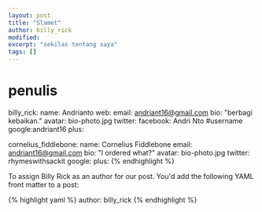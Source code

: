 ```yaml
---
layout: post
title: "Slamet"
author: billy_rick
modified:
excerpt: "sekilas tentang saya"
tags: []
---
```



# penulis

billy_rick:
  name: Andrianto
  web: 
  email: andriant16@gmail.com
  bio: "berbagi kebaikan."
  avatar: bio-photo.jpg
  twitter: 
  facebook: Andri Nto #username
  google:andriant16
    plus: 

cornelius_fiddlebone:
  name: Cornelius Fiddlebone
  email: andriant16@gmail.com
  bio: "I ordered what?"
  avatar: bio-photo.jpg
  twitter: rhymeswithsackit
  google:
    plus: 
{% endhighlight %}

To assign Billy Rick as an author for our post. You'd add the following YAML front matter to a post:

{% highlight yaml %}
author: billy_rick
{% endhighlight %}
